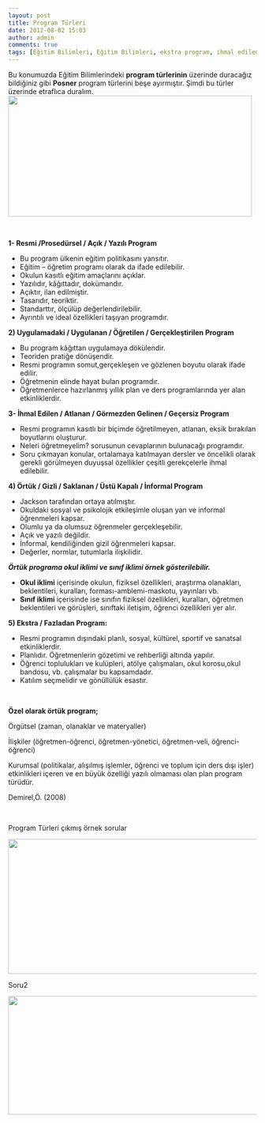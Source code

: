 ```yaml
---
layout: post
title: Program Türleri
date: 2012-08-02 15:03
author: admin
comments: true
tags: [Eğitim Bilimleri, Eğitim Bilimleri, ekstra program, ihmal edilen program, örtük program, Posner program türleri, resmi program]
---
```

Bu konumuzda Eğitim Bilimlerindeki <strong>program türlerinin</strong> üzerinde duracağız bildiğiniz gibi <strong>Posner</strong> program türlerini beşe ayırmıştır. Şimdi bu türler üzerinde etraflıca duralım.
<a href="http://egitimvaktim.com/dosyalar/2012/08/program_türleri.jpg"><img class="alignnone size-full wp-image-7161" title="program_türleri" src="http://egitimvaktim.com/dosyalar/2012/08/program_türleri.jpg" alt="" width="494" height="245" /></a>

&nbsp;

<strong>1- Resmi /Prosedürsel / Açık / Yazılı Program</strong>
<ul>
	<li>Bu program ülkenin eğitim politikasını yansıtır.</li>
	<li>Eğitim – öğretim programı olarak da ifade edilebilir.</li>
	<li>Okulun kasıtlı eğitim amaçlarını açıklar.</li>
	<li>Yazılıdır, kâğıttadır, dokümandır.</li>
	<li>Açıktır, ilan edilmiştir.</li>
	<li>Tasarıdır, teoriktir.</li>
	<li>Standarttır, ölçülüp değerlendirilebilir.</li>
	<li>Ayrıntılı ve ideal özellikleri taşıyan programdır.</li>
</ul>
<strong>2) Uygulamadaki / Uygulanan / Öğretilen / Gerçekleştirilen Program</strong>
<ul>
	<li>Bu program kâğıttan uygulamaya dökülendir.</li>
	<li>Teoriden pratiğe dönüşendir.</li>
	<li>Resmi programın somut,gerçekleşen ve gözlenen boyutu olarak ifade edilir.</li>
	<li>Öğretmenin elinde hayat bulan programdır.</li>
	<li>Öğretmenlerce hazırlanmış yıllık plan ve ders programlarında yer alan etkinliklerdir.</li>
</ul>
<strong>3- İhmal Edilen / Atlanan / Görmezden Gelinen / Geçersiz Program</strong>
<ul>
	<li>Resmi programın kasıtlı bir biçimde öğretilmeyen, atlanan, eksik bırakılan boyutlarını oluşturur.</li>
	<li>Neleri öğretmeyelim? sorusunun cevaplarının bulunacağı programdır.</li>
	<li>Soru çıkmayan konular, ortalamaya katılmayan dersler ve öncelikli olarak gerekli görülmeyen duyuşsal özellikler çeşitli gerekçelerle ihmal edilebilir.</li>
</ul>
<div>

<strong>4) Örtük / Gizli / Saklanan / Üstü Kapalı / İnformal Program</strong>
<ul>
	<li>Jackson tarafından ortaya atılmıştır.</li>
	<li>Okuldaki sosyal ve psikolojik etkileşimle oluşan yan ve informal öğrenmeleri kapsar.</li>
	<li>Olumlu ya da olumsuz öğrenmeler gerçekleşebilir.</li>
	<li>Açık ve yazılı değildir.</li>
	<li>İnformal, kendiliğinden gizil öğrenmeleri kapsar.</li>
	<li>Değerler, normlar, tutumlarla ilişkilidir.</li>
</ul>
<em><strong>Örtük programa okul iklimi ve sınıf iklimi örnek gösterilebilir.</strong></em>

* <strong>Okul iklimi</strong> içerisinde okulun, fiziksel özellikleri, araştırma olanakları, beklentileri, kuralları, forması-amblemi-maskotu, yayınları vb.
* <strong>Sınıf iklimi</strong> içerisinde ise sınıfın fiziksel özellikleri, kuralları, öğretmen beklentileri ve görüşleri, sınıftaki iletişim, öğrenci özellikleri yer alır.

<strong>5) Ekstra / Fazladan Program:</strong>
<ul>
	<li>Resmi programın dışındaki planlı, sosyal, kültürel, sportif ve sanatsal etkinliklerdir.</li>
	<li>Planlıdır. Öğretmenlerin gözetimi ve rehberliği altında yapılır.</li>
	<li>Öğrenci toplulukları ve kulüpleri, atölye çalışmaları, okul korosu,okul bandosu, vb. çalışmalar bu kapsamdadır.</li>
	<li>Katılım seçmelidir ve gönüllülük esastır.</li>
</ul>
&nbsp;

<strong>Özel olarak örtük program;</strong>

Örgütsel (zaman, olanaklar ve materyaller)

İlişkiler (öğretmen-öğrenci, öğretmen-yönetici, öğretmen-veli, öğrenci-öğrenci)

Kurumsal (politikalar, alışılmış işlemler, öğrenci ve toplum için ders dışı işler) etkinlikleri içeren ve en büyük özelliği yazılı olmaması olan plan program türüdür.

Demirel,Ö. (2008)

&nbsp;

Program Türleri çıkmış örnek sorular

<a href="http://egitimvaktim.com/dosyalar/2012/08/program-türleri-örnek-soru.jpg"><img class="alignnone size-full wp-image-7162" title="program türleri örnek soru" src="http://egitimvaktim.com/dosyalar/2012/08/program-türleri-örnek-soru.jpg" alt="" width="676" height="273" /></a>

Soru2

<a href="http://egitimvaktim.com/dosyalar/2012/08/program-türü.jpg"><img class="alignnone size-full wp-image-7163" title="program türü" src="http://egitimvaktim.com/dosyalar/2012/08/program-türü.jpg" alt="" width="628" height="240" /></a>

</div>
&nbsp;
